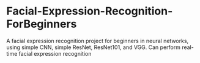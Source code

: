 # Facial-Expression-Recognition-ForBeginners
A facial expression recognition project for beginners in neural networks, using simple CNN, simple ResNet, ResNet101, and VGG. Can perform real-time facial expression recognition
